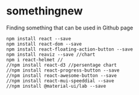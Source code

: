 # somethingnew

Finding something that can be used in Github page
```
npm install react --save
npm install react-dom --save
npm install react-floating-action-button --save
npm install reaviz --save //chart
npm i react-helmet //
//npm install react-d3 //persentage chart
//npm install react-progress-button --save
//npm install react-awesome-button --save
//npm install react-mui-speeddial --save
//npm install @material-ui/lab --save
```

